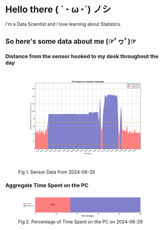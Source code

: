 
# Hello there ( ´◔ ω◔`) ノシ

I'm a Data Scientist and I love learning about Statistics.

## So here's some data about me (☞ﾟヮﾟ)☞


### Distance from the sensor hooked to my desk throughout the day
<figure>
  <picture>
    <source media="(prefers-color-scheme: dark)" srcset="Pi/readme/graphs/lineplot/dark-plot-2024-06-29.png">
    <source media="(prefers-color-scheme: light)" srcset="Pi/readme/graphs/lineplot/light-plot-2024-06-29.png">
    <img alt="Shows a black logo in light color mode and a white one in dark color mode." src="Pi/readme/graphs/lineplot/light-plot-2024-06-29.png">
  </picture>
  <figcaption>Fig 1. Sensor Data from 2024-06-29</figcaption>
</figure>



### Aggregate Time Spent on the PC
<figure>
  <picture>
    <source media="(prefers-color-scheme: dark)" srcset="Pi/readme/graphs/barplot/dark-plot-2024-06-29.png">
    <source media="(prefers-color-scheme: light)" srcset="Pi/readme/graphs/barplot/light-plot-2024-06-29.png">
    <img alt="Shows a black logo in light color mode and a white one in dark color mode." src="Pi/readme/graphs/barplot/light-plot-2024-06-29.png">
  </picture>
  <figcaption>Fig 2. Percentage of Time Spent on the PC on 2024-06-29</figcaption>
</figure>
